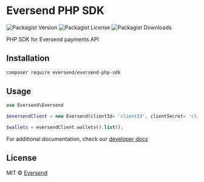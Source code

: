 # Eversend PHP SDK

![Packagist Version](https://img.shields.io/packagist/v/eversend/eversend-php-sdk) ![Packagist License](https://img.shields.io/packagist/l/eversend/eversend-php-sdk) ![Packagist Downloads](https://img.shields.io/packagist/dm/eversend/eversend-php-sdk)

PHP SDK for Eversend payments API

## Installation

```sh
composer require eversend/eversend-php-sdk
```

## Usage

```php
use Eversend\Eversend

$eversendClient = new Eversend(clientId= 'clientId', clientSecret= 'clientSecret', version=1)

$wallets = eversendClient.wallets().list();
```

For additional documentation, check our [developer docs](https://developer.eversend.co/docs)
## License

MIT © [Eversend]()
